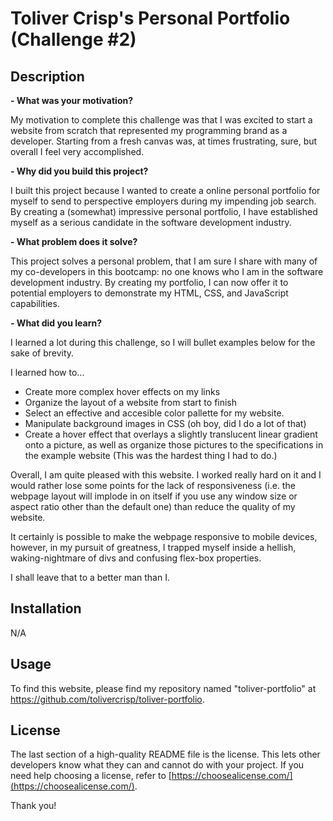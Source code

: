 # Toliver Crisp's Personal Portfolio (Challenge #2)

## Description

**- What was your motivation?**

My motivation to complete this challenge was that I was excited to start a website from scratch that represented my programming brand as a developer. Starting from a fresh canvas was, at times frustrating, sure, but overall I feel very accomplished.



**- Why did you build this project?**

I built this project because I wanted to create a online personal portfolio for myself to send to perspective employers during my impending job search. By creating a (somewhat) impressive personal portfolio, I have established myself as a serious candidate in the software development industry.


**- What problem does it solve?**

This project solves a personal problem, that I am sure I share with many of my co-developers in this bootcamp: no one knows who I am in the software development industry. By creating my portfolio, I can now offer it to potential employers to demonstrate my HTML, CSS, and JavaScript capabilities.


**- What did you learn?**

I learned a lot during this challenge, so I will bullet examples below for the sake of brevity.

I learned how to...

- Create more complex hover effects on my links
- Organize the layout of a website from start to finish
- Select an effective and accesible color pallette for my website.
- Manipulate background images in CSS (oh boy, did I do a lot of that)
- Create a hover effect that overlays a slightly translucent linear gradient onto a picture, as well as organize those pictures to the specifications in the example website (This was the hardest thing I had to do.)

Overall, I am quite pleased with this website. I worked really hard on it and I would rather lose some points for the lack of responsiveness (i.e. the webpage layout will implode in on itself if you use any window size or aspect ratio other than the default one) than reduce the quality of my website.

It certainly is possible to make the webpage responsive to mobile devices, however, in my pursuit of greatness, I trapped myself inside a hellish, waking-nightmare of divs and confusing flex-box properties.

I shall leave that to a better man than I.

## Installation

N/A

## Usage

To find this website, please find my repository named "toliver-portfolio" at https://github.com/tolivercrisp/toliver-portfolio.

## License

The last section of a high-quality README file is the license. This lets other developers know what they can and cannot do with your project. If you need help choosing a license, refer to [https://choosealicense.com/](https://choosealicense.com/).

Thank you!
